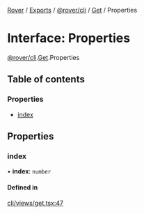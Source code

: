 [Rover](../README.md) / [Exports](../modules.md) / [@rover/cli](../modules/_rover_cli.md) / [Get](../modules/_rover_cli.Get.md) / Properties

# Interface: Properties

[@rover/cli](../modules/_rover_cli.md).[Get](../modules/_rover_cli.Get.md).Properties

## Table of contents

### Properties

- [index](_rover_cli.Get.Properties.md#index)

## Properties

### index

• **index**: `number`

#### Defined in

[cli/views/get.tsx:47](https://github.com/kasperisager/rover/blob/665e51e/cli/views/get.tsx#L47)

